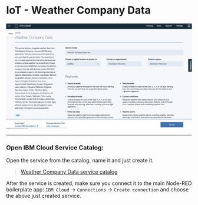 # IoT - Weather Company Data

![](../img/weather-catalog.png)

<hr>

### Open IBM Cloud Service Catalog:

Open the service from the catalog, name it and just create it.


> [Weather Company Data service catalog](https://console.bluemix.net/catalog/services/weather-company-data)


After the service is created, make sure you connect it to the main Node-RED boilerplate app: `IBM Cloud` -> `Connections` -> `Create connection` and choose the above just created service.
